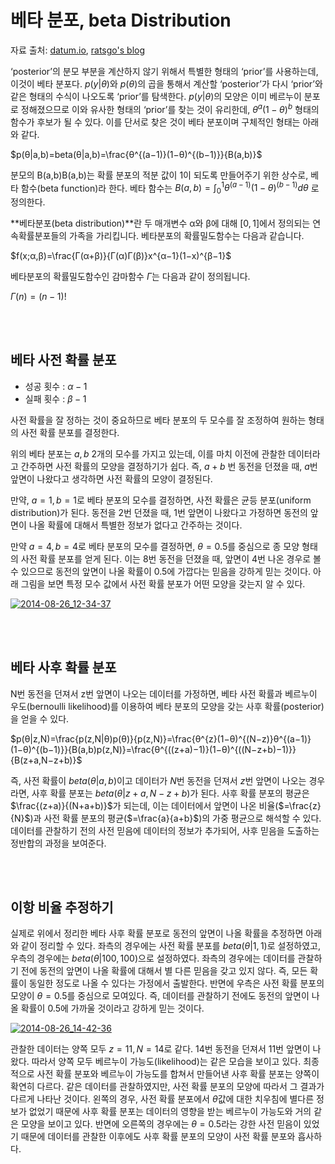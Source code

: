# 베타 분포, beta Distribution

자료 출처: [datum.io](http://datum.io/tag/베타분포/), [ratsgo's blog](https://ratsgo.github.io/statistics/2017/05/28/binomial/)

‘posterior’의 분모 부분을 계산하지 않기 위해서 특별한 형태의 ‘prior’를 사용하는데, 이것이 베타 분포다. $p(y|θ)$와 $p(θ)$의 곱을 통해서 계산할 ‘posterior’가 다시 ‘prior’와 같은 형태의 수식이 나오도록 ‘prior’를 탐색한다. $p(y|θ)$의 모양은 이미 베르누이 분포로 정해졌으므로 이와 유사한 형태의 ‘prior’를 찾는 것이 유리한데, $θ^{a}(1−θ)^{b}$ 형태의 함수가 후보가 될 수 있다. 이를 단서로 찾은 것이 베타 분포이며 구체적인 형태는 아래와 같다.

$p(θ|a,b)=beta(θ|a,b)=\frac{θ^{(a−1)}(1−θ)^{(b−1)}}{B(a,b)}$

분모의 B(a,b)B(a,b)는 확률 분포의 적분 값이 1이 되도록 만들어주기 위한 상수로, 베타 함수(beta function)라 한다. 베타 함수는 $B(a,b)=∫^{1}_{0}θ^{(a−1)}(1−θ)^{(b−1)}dθ$ 로 정의한다.

**베타분포(beta distribution)**란 두 매개변수 α와 β에 대해 $[0,1]$에서 정의되는 연속확률분포들의 가족을 가리킵니다. 베타분포의 확률밀도함수는 다음과 같습니다.

$f(x;α,β)=\frac{Γ(α+β)}{Γ(α)Γ(β)}x^{α−1}(1−x)^{β−1}$

베타분포의 확률밀도함수인 감마함수 $Γ$는 다음과 같이 정의됩니다.

$Γ(n)=(n−1)!$

<br>

<br>

## 베타 사전 확률 분포

- 성공 횟수 : $α−1$
- 실패 횟수 : $β−1$

사전 확률을 잘 정하는 것이 중요하므로 베타 분포의 두 모수를 잘 조정하여 원하는 형태의 사전 확률 분포를 결정한다.

위의 베타 분포는 $a, b$ 2개의 모수를 가지고 있는데, 이를 마치 이전에 관찰한 데이터라고 간주하면 사전 확률의 모양을 결정하기가 쉽다. 즉, $a+b$ 번 동전을 던졌을 때, $a$번 앞면이 나왔다고 생각하면 사전 확률의 모양이 결정된다.

만약, $a=1, b=1$로 베타 분포의 모수를 결정하면, 사전 확률은 균등 분포(uniform distribution)가 된다. 동전을 2번 던졌을 때, 1번 앞면이 나왔다고 가정하면 동전의 앞면이 나올 확률에 대해서 특별한 정보가 없다고 간주하는 것이다.

만약 $a=4, b=4$로 베타 분포의 모수를 결정하면, $θ=0.5$를 중심으로 종 모양 형태의 사전 확률 분포를 얻게 된다. 이는 8번 동전을 던졌을 때, 앞면이 4번 나온 경우로 볼 수 있으므로 동전의 앞면이 나올 확률이 0.5에 가깝다는 믿음을 강하게 믿는 것이다. 아래 그림을 보면 특정 모수 값에서 사전 확률 분포가 어떤 모양을 갖는지 알 수 있다.

[![2014-08-26_12-34-37](http://datum.io/wp-content/uploads/2014/08/2014-08-26_12-34-37.jpg)](http://datum.io/wp-content/uploads/2014/08/2014-08-26_12-34-37.jpg)

<br>

<br>

## 베타 사후 확률 분포

N번 동전을 던져서 z번 앞면이 나오는 데이터를 가정하면, 베타 사전 확률과 베르누이 우도(bernoulli likelihood)를 이용하여 베타 분포의 모양을 갖는 사후 확률(posterior)을 얻을 수 있다.

$p(θ|z,N)=\frac{p(z,N|θ)p(θ)}{p(z,N)}=\frac{θ^{z}(1−θ)^{(N−z)}θ^{(a−1)}(1−θ)^{(b−1)}}{B(a,b)p(z,N)}=\frac{θ^{((z+a)−1)}(1−θ)^{((N−z+b)−1)}}{B(z+a,N−z+b)}$

즉, 사전 확률이 $beta(θ|a,b)$이고 데이터가 $N$번 동전을 던져서 $z$번 앞면이 나오는 경우라면, 사후 확률 분포는 $beta(θ|z+a,N−z+b)$가 된다. 사후 확률 분포의 평균은 $\frac{(z+a)}{(N+a+b)}$가 되는데, 이는 데이터에서 앞면이 나온 비율($=\frac{z}{N}$)과 사전 확률 분포의 평균($=\frac{a}{a+b}$)의 가중 평균으로 해석할 수 있다. 데이터를 관찰하기 전의 사전 믿음에 데이터의 정보가 추가되어, 사후 믿음을 도출하는 정반합의 과정을 보여준다.

<br>

<br>

## 이항 비율 추정하기

실제로 위에서 정리한 베타 사후 확률 분포로 동전의 앞면이 나올 확률을 추정하면 아래와 같이 정리할 수 있다. 좌측의 경우에는 사전 확률 분포를 $beta(θ|1,1)$로 설정하였고, 우측의 경우에는 $beta(θ|100,100)$으로 설정하였다. 좌측의 경우에는 데이터를 관찰하기 전에 동전의 앞면이 나올 확률에 대해서 별 다른 믿음을 갖고 있지 않다. 즉, 모든 확률이 동일한 정도로 나올 수 있다는 가정에서 출발한다. 반면에 우측은 사전 확률 분포의 모양이 $θ=0.5$를 중심으로 모여있다. 즉, 데이터를 관찰하기 전에도 동전의 앞면이 나올 확률이 0.5에 가까울 것이라고 강하게 믿는 것이다.

[![2014-08-26_14-42-36](http://datum.io/wp-content/uploads/2014/08/2014-08-26_14-42-361.jpg)](http://datum.io/wp-content/uploads/2014/08/2014-08-26_14-42-361.jpg)

관찰한 데이터는 양쪽 모두 $z=11, N=14$로 같다. 14번 동전을 던져서 11번 앞면이 나왔다. 따라서 양쪽 모두 베르누이 가능도(likelihood)는 같은 모습을 보이고 있다. 최종적으로 사전 확률 분포와 베르누이 가능도를 합쳐서 만들어낸 사후 확률 분포는 양쪽이 확연히 다르다. 같은 데이터를 관찰하였지만, 사전 확률 분포의 모양에 따라서 그 결과가 다르게 나타난 것이다. 왼쪽의 경우, 사전 확률 분포에서 $θ$값에 대한 치우침에 별다른 정보가 없었기 때문에 사후 확률 분포는 데이터의 영향을 받는 베르누이 가능도와 거의 같은 모양을 보이고 있다. 반면에 오른쪽의 경우에는 $θ=0.5$라는 강한 사전 믿음이 있었기 때문에 데이터를 관찰한 이후에도 사후 확률 분포의 모양이 사전 확률 분포와 흡사하다.

